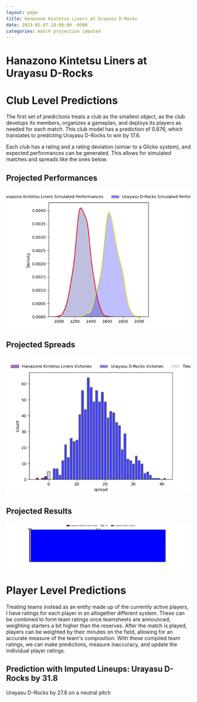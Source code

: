 ```yaml
---  
layout: page  
title: Hanazono Kintetsu Liners at Urayasu D-Rocks  
date: 2023-05-07 18:00:00 -0500  
categories: match projection imputed  
---
```

# Hanazono Kintetsu Liners at Urayasu D-Rocks

# Club Level Predictions


The first set of predictions treats a club as the smallest object, as the club develops its members, organizes a gameplan, and deploys its players as needed for each match. This club model has a prediction of 0.876, which translates to predicting Urayasu D-Rocks to win by 17.6.

Each club has a rating and a rating deviation (simiar to a Glicko system), and expected performances can be generated. This allows for simulated matches and spreads like the ones below.
## Projected Performances


![Projected Performances](plots/performances_2023-05-07-UrayasuD-Rocks-HanazonoKintetsuLiners.png)
## Projected Spreads


![Projected Spreads](plots/spreads_2023-05-07-UrayasuD-Rocks-HanazonoKintetsuLiners.png)
## Projected Results


![Projected Results](plots/resultbar_2023-05-07-UrayasuD-Rocks-HanazonoKintetsuLiners.png)
# Player Level Predictions


Treating teams instead as an entity made up of the currently active players, I have ratings for each player in an altogether different system. These can be combined to form team ratings once teamsheets are announced, weighting starters a bit higher than the reserves. After the match is played, players can be weighted by their minutes on the field, allowing for an accurate measure of the team's composition. With these compiled team ratings, we can make predictions, measure inaccuracy, and update the individual player ratings.
## Prediction with Imputed Lineups: Urayasu D-Rocks by 31.8


Urayasu D-Rocks by 27.8 on a neutral pitch


